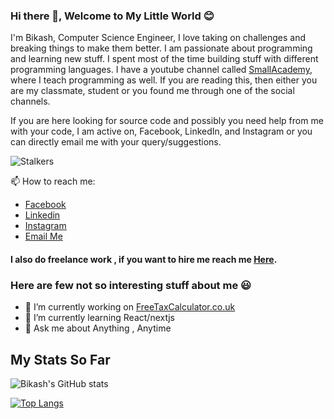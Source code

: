 ### Hi there 👋, Welcome to My Little World 😊

<!--
**bikashthapa01/bikashthapa01** is a ✨ _special_ ✨ repository because its `README.md` (this file) appears on your GitHub profile.

Here are some ideas to get you started:

- 🔭 I’m currently working on ...
- 🌱 I’m currently learning ...
- 👯 I’m looking to collaborate on ...
- 🤔 I’m looking for help with ...
- 💬 Ask me about ...
- 📫 How to reach me: ...
- 😄 Pronouns: ...
- ⚡ Fun fact: ...
-->

I'm Bikash, Computer Science Engineer, I love taking on challenges and breaking things to make them better. I am passionate about programming and learning new stuff. I spent most of the time building stuff with different programming languages. I have a youtube channel called [SmallAcademy](https://youtube.com/smallacademy), where I teach programming as well. 
If you are reading this, then either you are my classmate, student or you found me through one of the social channels.

If you are here looking for source code and possibly you need help from me with your code, I am active on, Facebook, LinkedIn, and Instagram or you can directly email me with your query/suggestions.

![Stalkers](https://komarev.com/ghpvc/?username=bikashthapa01)

📫 How to reach me: 
- [Facebook](https://fb.com/bikashny2)
- [Linkedin](https://linkedin.com/in/bikashny)
- [Instagram](https://www.instagram.com/bikashny1/) 
- [Email Me](mailto:thapabikash48@gmail.com)

#### I also do freelance work , if you want to hire me reach me [Here](mailto:thapabikash48@gmail.com).


### Here are few not so interesting stuff about me 😃
- 🔭 I’m currently working on [FreeTaxCalculator.co.uk](https://freetaxcalculator.co.uk) 
- 🌱 I’m currently learning React/nextjs
- 💬 Ask me about Anything , Anytime

## My Stats So Far 
![Bikash's GitHub stats](https://github-readme-stats.vercel.app/api?username=bikashthapa01&theme=highcontrast&show_icons=true) 

[![Top Langs](https://github-readme-stats.vercel.app/api/top-langs/?username=bikashthapa01&layout=compact)](https://github.com/bikashthapa01/github-readme-stats)

